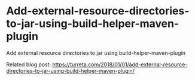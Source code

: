 # Add-external-resource-directories-to-jar-using-build-helper-maven-plugin
Add external resource directories to jar using build-helper-maven-plugin

Related blog post:
https://turreta.com/2018/01/01/add-external-resource-directories-to-jar-using-build-helper-maven-plugin/
